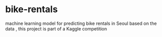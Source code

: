 # bike-rentals
 machine learning model for predicting bike rentals in Seoul based on the data , this project is part of a Kaggle competition
